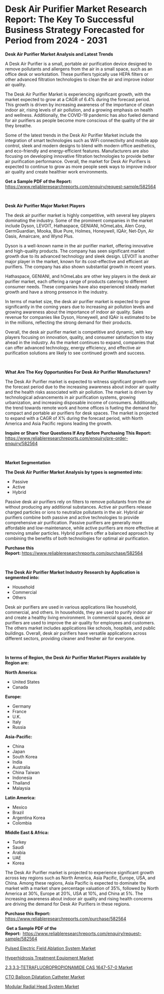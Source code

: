 <p><h1>Desk Air Purifier Market Research Report: The Key To Successful Business Strategy Forecasted for Period from 2024 - 2031</h1></p><p><strong>Desk Air Purifier Market Analysis and Latest Trends</strong></p>
<p><p>A Desk Air Purifier is a small, portable air purification device designed to remove pollutants and allergens from the air in a small space, such as an office desk or workstation. These purifiers typically use HEPA filters or other advanced filtration technologies to clean the air and improve indoor air quality.</p><p>The Desk Air Purifier Market is experiencing significant growth, with the market expected to grow at a CAGR of 6.4% during the forecast period. This growth is driven by increasing awareness of the importance of clean indoor air, rising levels of air pollution, and a growing emphasis on health and wellness. Additionally, the COVID-19 pandemic has also fueled demand for air purifiers as people become more conscious of the quality of the air they breathe.</p><p>Some of the latest trends in the Desk Air Purifier Market include the integration of smart technologies such as WiFi connectivity and mobile app control, sleek and modern designs to blend with modern office aesthetics, and eco-friendly and energy-efficient features. Manufacturers are also focusing on developing innovative filtration technologies to provide better air purification performance. Overall, the market for Desk Air Purifiers is expected to continue to grow as more people seek ways to improve indoor air quality and create healthier work environments.</p></p>
<p><strong>Get a Sample PDF of the Report:&nbsp;</strong> <a href="https://www.reliableresearchreports.com/enquiry/request-sample/582564">https://www.reliableresearchreports.com/enquiry/request-sample/582564</a></p>
<p>&nbsp;</p>
<p><strong>Desk Air Purifier Major Market Players</strong></p>
<p><p>The desk air purifier market is highly competitive, with several key players dominating the industry. Some of the prominent companies in the market include Dyson, LEVOIT, Hathaspace, GENIANI, hOmeLabs, Alen Corp, GermGuardian, Mooka, Blue Pure, Holmes, Honeywell, IQAir, Net-Dyn, Air Oasis, Amaircare, and Wynd Plus.</p><p>Dyson is a well-known name in the air purifier market, offering innovative and high-quality products. The company has seen significant market growth due to its advanced technology and sleek design. LEVOIT is another major player in the market, known for its cost-effective and efficient air purifiers. The company has also shown substantial growth in recent years.</p><p>Hathaspace, GENIANI, and hOmeLabs are other key players in the desk air purifier market, each offering a range of products catering to different consumer needs. These companies have also experienced steady market growth and have a strong presence in the industry.</p><p>In terms of market size, the desk air purifier market is expected to grow significantly in the coming years due to increasing air pollution levels and growing awareness about the importance of indoor air quality. Sales revenue for companies like Dyson, Honeywell, and IQAir is estimated to be in the millions, reflecting the strong demand for their products.</p><p>Overall, the desk air purifier market is competitive and dynamic, with key players focusing on innovation, quality, and consumer satisfaction to stay ahead in the industry. As the market continues to expand, companies that can offer advanced technology, energy efficiency, and effective air purification solutions are likely to see continued growth and success.</p></p>
<p>&nbsp;</p>
<p><strong>What Are The Key Opportunities For Desk Air Purifier Manufacturers?</strong></p>
<p><p>The Desk Air Purifier market is expected to witness significant growth over the forecast period due to the increasing awareness about indoor air quality and the health risks associated with air pollution. The market is driven by technological advancements in air purification systems, growing urbanization, and increasing disposable income of consumers. Additionally, the trend towards remote work and home offices is fueling the demand for compact and portable air purifiers for desk spaces. The market is projected to expand with a CAGR of X% during the forecast period, with North America and Asia Pacific regions leading the growth.</p></p>
<p><strong>Inquire or Share Your Questions If Any Before Purchasing This Report:</strong> <a href="https://www.reliableresearchreports.com/enquiry/pre-order-enquiry/582564">https://www.reliableresearchreports.com/enquiry/pre-order-enquiry/582564</a></p>
<p>&nbsp;</p>
<p><strong>Market Segmentation</strong></p>
<p><strong>The Desk Air Purifier Market Analysis by types is segmented into:</strong></p>
<p><ul><li>Passive</li><li>Active</li><li>Hybrid</li></ul></p>
<p><p>Passive desk air purifiers rely on filters to remove pollutants from the air without producing any additional substances. Active air purifiers release charged particles or ions to neutralize pollutants in the air. Hybrid air purifiers combine both passive and active technologies to provide comprehensive air purification. Passive purifiers are generally more affordable and low-maintenance, while active purifiers are more effective at removing smaller particles. Hybrid purifiers offer a balanced approach by combining the benefits of both technologies for optimal air purification.</p></p>
<p><strong>Purchase this Report:&nbsp;</strong><a href="https://www.reliableresearchreports.com/purchase/582564">https://www.reliableresearchreports.com/purchase/582564</a></p>
<p>&nbsp;</p>
<p><strong>The Desk Air Purifier Market Industry Research by Application is segmented into:</strong></p>
<p><ul><li>Household</li><li>Commercial</li><li>Others</li></ul></p>
<p><p>Desk air purifiers are used in various applications like household, commercial, and others. In households, they are used to purify indoor air and create a healthy living environment. In commercial spaces, desk air purifiers are used to improve the air quality for employees and customers. The others market includes applications like schools, hospitals, and public buildings. Overall, desk air purifiers have versatile applications across different sectors, providing cleaner and fresher air for everyone.</p></p>
<p>&nbsp;</p>
<p><strong>In terms of Region, the Desk Air Purifier Market Players available by Region are:</strong></p>
<p>
    <p> <strong> North America: </strong>
        <ul>
            <li>United States</li>
            <li>Canada</li>
        </ul>
        </p> 
    <p> <strong> Europe: </strong>
        <ul>
            <li>Germany</li>
            <li>France</li>
            <li>U.K.</li>
            <li>Italy</li>
            <li>Russia</li>
        </ul>
        </p> 
    <p> <strong> Asia-Pacific: </strong>
        <ul>
            <li>China</li>
            <li>Japan</li>
            <li>South Korea</li>
            <li>India</li>
            <li>Australia</li>
            <li>China Taiwan</li>
            <li>Indonesia</li>
            <li>Thailand</li>
            <li>Malaysia</li>
        </ul>
        </p> 
    <p> <strong> Latin America: </strong>
        <ul>
            <li>Mexico</li>
            <li>Brazil</li>
            <li>Argentina Korea</li>
            <li>Colombia</li>
        </ul>
        </p> 
    <p> <strong> Middle East & Africa: </strong>
        <ul>
            <li>Turkey</li>
            <li>Saudi</li>
            <li>Arabia</li>
            <li>UAE</li>
            <li>Korea</li>
        </ul>
    </p>
    </p>
<p><p>The Desk Air Purifier market is projected to experience significant growth across key regions such as North America, Asia Pacific, Europe, USA, and China. Among these regions, Asia Pacific is expected to dominate the market with a market share percentage valuation of 35%, followed by North America at 30%, Europe at 20%, USA at 10%, and China at 5%. The increasing awareness about indoor air quality and rising health concerns are driving the demand for Desk Air Purifiers in these regions.</p></p>
<p><strong>Purchase this Report: </strong><a href="https://www.reliableresearchreports.com/purchase/582564">https://www.reliableresearchreports.com/purchase/582564</a></p>
<p>&nbsp;<strong>Get a Sample PDF of the Report:&nbsp;&nbsp;</strong><a href="https://www.reliableresearchreports.com/enquiry/request-sample/582564">https://www.reliableresearchreports.com/enquiry/request-sample/582564</a></p>
<p><strong></strong></p>
<p><p><a href="https://medium.com/@soledadroob625/pulsed-electric-field-ablation-system-market-outlook-industry-overview-and-forecast-2024-to-2031-d1c6cf03eb75">Pulsed Electric Field Ablation System Market</a></p><p><a href="https://medium.com/@michellebutler19/hyperhidrosis-treatment-equipment-market-research-report-its-history-and-forecast-2024-to-2031-35ee2b272537">Hyperhidrosis Treatment Equipment Market</a></p><p><a href="https://github.com/RoccoManning/Market-Research-Report-List-3/blob/main/2333-tetrafluoropropionamide-cas-1647-57-0-market.md">2,3,3,3-TETRAFLUOROPROPIONAMIDE CAS 1647-57-0 Market</a></p><p><a href="https://medium.com/@michellebutler19/cto-balloon-dilatation-catheter-market-competitive-analysis-market-trends-and-forecast-to-2031-5933ad9fbe82">CTO Balloon Dilatation Catheter Market</a></p><p><a href="https://medium.com/@debramedina73/modular-radial-head-system-market-research-report-its-history-and-forecast-2024-to-2031-34ec782de7ea">Modular Radial Head System Market</a></p></p>